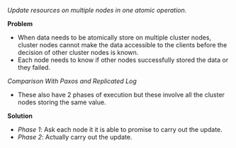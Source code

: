 *Update resources on multiple nodes in one atomic operation.*

**Problem**
* When data needs to be atomically store on multiple cluster nodes, cluster nodes cannot make the data accessible to the clients before the decision of other cluster nodes is known.
* Each node needs to know if other nodes successfully stored the data or they failed.

*Comparison With Paxos and Replicated Log*
* These also have 2 phases of execution but these involve all the cluster nodes storing the same value.

**Solution**
* *Phase 1*: Ask each node it it is able to promise to carry out the update.
* *Phase 2*: Actually carry out the update.